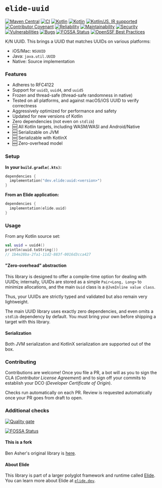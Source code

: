 # `elide-uuid`

[![Maven Central](https://img.shields.io/maven-central/v/dev.elide/elide-uuid.svg?label=Maven%20Central)](https://search.maven.org/artifact/dev.elide/elide-uuid)
[![CI](https://github.com/elide-dev/uuid/actions/workflows/push.yml/badge.svg)](https://github.com/elide-dev/uuid/actions/workflows/push.yml)
[![Kotlin](https://img.shields.io/badge/Kotlin-2.0.0-blue.svg?logo=kotlin)](http://kotlinlang.org)
[![Kotlin](https://img.shields.io/badge/kotlin-WASM-yellow.svg?logo=kotlin&logoColor=yellow)](http://kotlinlang.org)
[![Kotlin/JS. IR supported](https://img.shields.io/badge/kotlin-K2-yellow?logo=kotlin&logoColor=yellow)](https://kotl.in/jsirsupported)
[![Contributor Covenant](https://img.shields.io/badge/Contributor%20Covenant-v1.4-ff69b4.svg)](CODE_OF_CONDUCT.md)
[![Reliability](https://sonarcloud.io/api/project_badges/measure?project=elide-dev_uuid&metric=reliability_rating)](https://sonarcloud.io/summary/new_code?id=elide-dev_uuid)
[![Maintainability](https://sonarcloud.io/api/project_badges/measure?project=elide-dev_uuid&metric=sqale_rating)](https://sonarcloud.io/summary/new_code?id=elide-dev_uuid)
[![Security](https://sonarcloud.io/api/project_badges/measure?project=elide-dev_uuid&metric=security_rating)](https://sonarcloud.io/summary/new_code?id=elide-dev_uuid)
[![Vulnerabilities](https://sonarcloud.io/api/project_badges/measure?project=elide-dev_uuid&metric=vulnerabilities)](https://sonarcloud.io/summary/new_code?id=elide-dev_uuid)
[![Bugs](https://sonarcloud.io/api/project_badges/measure?project=elide-dev_uuid&metric=bugs)](https://sonarcloud.io/summary/new_code?id=elide-dev_uuid)
[![FOSSA Status](https://app.fossa.com/api/projects/git%2Bgithub.com%2Felide-dev%2Fuuid.svg?type=shield)](https://app.fossa.com/projects/git%2Bgithub.com%2Felide-dev%2Fuuid?ref=badge_shield)
[![OpenSSF Best Practices](https://bestpractices.coreinfrastructure.org/projects/7689/badge)](https://bestpractices.coreinfrastructure.org/projects/7689)

K/N UUID. This brings a UUID that matches UUIDs on various platforms:

- iOS/Mac: `NSUUID`
- Java: `java.util.UUID`
- Native: Source implementation

### Features

- Adheres to RFC4122
- Support for `uuid3`, `uuid4`, and `uuid5`
- Frozen and thread-safe (thread-safe randomness in native)
- Tested on all platforms, and against macOS/iOS UUID to verify correctness
- Aggressively optimized for performance and safety
- Updated for new versions of Kotlin
- Zero dependencies (not even on `stdlib`)
- 🆕 All Kotlin targets, including WASM/WASI and Android/Native
- 🆕 Serializable on JVM
- 🆕 Serializable with KotlinX
- 🆕 Zero-overhead model

### Setup

**In your `build.gradle(.kts)`:**

```kotlin
dependencies {
  implementation("dev.elide:uuid:<version>")
}
```

**From an Elide application:**
```kotlin
dependencies {
  implementation(elide.uuid)
}
```

### Usage

From any Kotlin source set:
```kotlin
val uuid = uuid4()
println(uuid.toString())
// 1b4e28ba-2fa1-11d2-883f-0016d3cca427
```

#### "Zero-overhead" abstraction

This library is designed to offer a compile-time option for dealing with UUIDs; internally, UUIDs are stored as a simple
`Pair<Long, Long>` to minimize allocations, and the main `Uuid` class is a `@JvmInline value class`.

Thus, your UUIDs are strictly typed and validated but also remain very lightweight.

The main UUID library uses exactly zero dependencies, and even omits a `stdlib` dependency by default. You must bring
your own before shipping a target with this library.

#### Serialization

Both JVM serialization and KotlinX serialization are supported out of the box.

### Contributing

Contributions are welcome! Once you file a PR, a bot will as you to sign the CLA (_Contributor License Agreement_) and to sign off your commits to establish your DCO
(_Developer Certificate of Origin_).

Checks run automatically on each PR. Review is requested automatically once your PR goes from draft to open.

### Additional checks

[![Quality gate](https://sonarcloud.io/api/project_badges/quality_gate?project=elide-dev_uuid)](https://sonarcloud.io/summary/new_code?id=elide-dev_uuid)

[![FOSSA Status](https://app.fossa.com/api/projects/git%2Bgithub.com%2Felide-dev%2Fuuid.svg?type=large)](https://app.fossa.com/projects/git%2Bgithub.com%2Felide-dev%2Fuuid?ref=badge_large)

#### This is a fork

Ben Asher's original library is [here](https://github.com/benasher44/uuid.git).

#### About Elide

This library is part of a larger polyglot framework and runtime called [Elide](https://github.com/elide-dev). You can learn more about Elide at [`elide.dev`](https://elide.dev).
